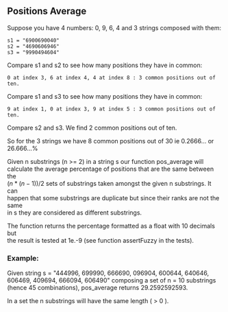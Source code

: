 ## Positions Average

Suppose you have 4 numbers: 0, 9, 6, 4 and 3 strings composed with them:

    s1 = "6900690040"
    s2 = "4690606946"
    s3 = "9990494604"

Compare s1 and s2 to see how many positions they have in common: 

    0 at index 3, 6 at index 4, 4 at index 8 : 3 common positions out of ten.

Compare s1 and s3 to see how many positions they have in common: 

    9 at index 1, 0 at index 3, 9 at index 5 : 3 common positions out of ten.

Compare s2 and s3. We find 2 common positions out of ten.

So for the 3 strings we have 8 common positions out of 30 ie 0.2666... or  
26.666...%


Given n substrings (n >= 2) in a string s our function pos_average will  
calculate the average percentage of positions that are the same between the  
$(n * (n-1)) / 2$ sets of substrings taken amongst the given n substrings. It can  
happen that some substrings are duplicate but since their ranks are not the same  
in s they are considered as different substrings.

The function returns the percentage formatted as a float with 10 decimals but  
the result is tested at 1e.-9 (see function assertFuzzy in the tests).


### Example:

Given string s = "444996, 699990, 666690, 096904, 600644, 640646, 606469, 409694, 666094, 606490" composing a set of n = 10 substrings (hence 45 combinations), pos_average returns 29.2592592593.

In a set the n substrings will have the same length ( > 0 ).